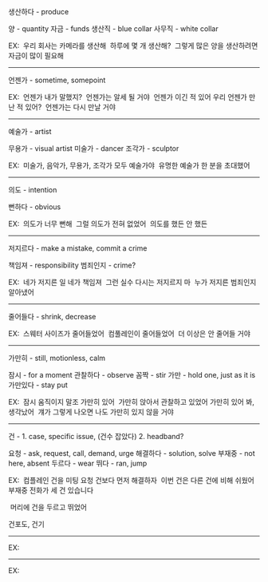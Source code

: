생산하다 - produce

양 - quantity
자금 - funds
생산직 - blue collar
사무직 - white collar

EX:
​ 우리 회사는 카메라를 생산해
​ 하루에 몇 개 생산해?
​ 그렇게 많은 양을 생산하려면 자금이 많이 필요해

--------------------------------------------

언젠가 - sometime, somepoint


EX:
​ 언젠가 내가 말했지?
​ 언젠가는 알세 될 거야
​ 언젠가 이긴 적 있어
​ 우리 언젠가 만난 적 있어?
​ 언젠가는 다시 만날 거야

--------------------------------------------

예술가 - artist

무용가 - visual artist
미술가 - dancer
조각가 - sculptor

EX:
​ 미술가, 음악가, 무용가, 조각가 모두 예술가야
​ 유명한 예술가 한 분을 초대했어

--------------------------------------------

의도 - intention

뻔하다 - obvious

EX:
​ 의도가 너무 뻔해
​ 그럴 의도가 전혀 없었어
​ 의도를 했든 안 했든

--------------------------------------------

저지르다 - make a mistake, commit a crime

책임져 - responsibility
범죄인지 - crime?

EX:
​  네가 저지른 일 네가 책임져
​  그런 실수 다시는 저지르지 마
​  누가 저지른 범죄인지 알아냈어

--------------------------------------------

줄어들다 - shrink, decrease

EX:
​ 스웨터 사이즈가 줄어들었어
​ 컴풀레인이 줄어들었어
​ 더 이상은 안 줄어들 거야

--------------------------------------------

가만히 - still, motionless, calm

잠시 - for a moment
관찰하다 - observe
꼼짝 - stir 
가만 - hold one, just as it is
가만있다 - stay put

EX:
​  잠시 움직이지 말조 가만히 있어
​  가만히 앉아서 관찰하고 있었어
​  가만히 있어 봐, 생각났어
​  걔가 그렇게 나오면 나도 가만히 있지 않을 거야

--------------------------------------------

건 - 1. case, specific issue, (건수 잡았다) 2. headband?

요청 - ask, request, call, demand, urge
해결하다 - solution, solve
부재중 - not here, absent
두르다 - wear
뛰다 - ran, jump

EX:
​ 컴플레인 건을 미팅 요청 건보다 먼저 해결하자
​ 이번 건은 다른 건에 비해 쉬웠어
​ 부재중 전화가 세 건 있습니다

​ 머리에 건을 두르고 뛰었어

건포도, 건기

--------------------------------------------

EX:
​ 

--------------------------------------------

EX:
​ 